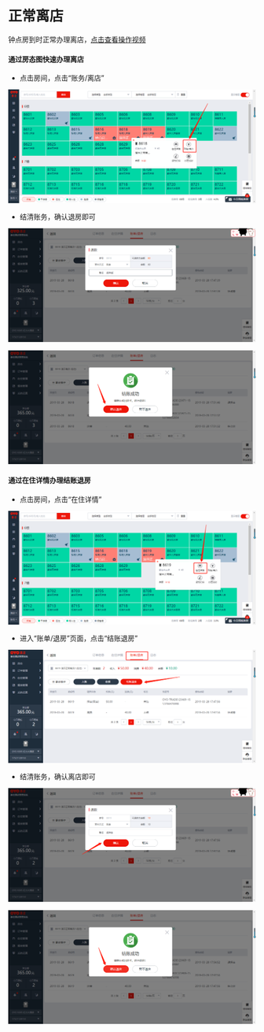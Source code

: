 # 正常离店

钟点房到时正常办理离店，[点击查看操作视频](http://crs-pms-vidio.oss-cn-beijing.aliyuncs.com/%E9%92%9F%E7%82%B9%E6%88%BF%E9%80%80%E6%88%BF.mp4)

#### 通过房态图快速办理离店

* 点击房间，点击“账务/离店”

![](../../../.gitbook/assets/image%20%28271%29.png)

* 结清账务，确认退房即可

![](../../../.gitbook/assets/image%20%28806%29.png)

![](../../../.gitbook/assets/image%20%28640%29.png)

#### 通过在住详情办理结账退房

* 点击房间，点击“在住详情”

![](../../../.gitbook/assets/image%20%28627%29.png)

* 进入“账单/退房”页面，点击“结账退房”

![](../../../.gitbook/assets/image%20%28706%29.png)

* 结清账务，确认离店即可

![](../../../.gitbook/assets/image%20%2826%29.png)

![](../../../.gitbook/assets/image%20%28633%29.png)





